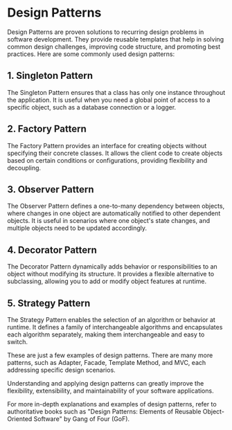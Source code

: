 # Design Patterns

Design Patterns are proven solutions to recurring design problems in software development. They provide reusable templates that help in solving common design challenges, improving code structure, and promoting best practices. Here are some commonly used design patterns:

## 1. Singleton Pattern

The Singleton Pattern ensures that a class has only one instance throughout the application. It is useful when you need a global point of access to a specific object, such as a database connection or a logger.

## 2. Factory Pattern

The Factory Pattern provides an interface for creating objects without specifying their concrete classes. It allows the client code to create objects based on certain conditions or configurations, providing flexibility and decoupling.

## 3. Observer Pattern

The Observer Pattern defines a one-to-many dependency between objects, where changes in one object are automatically notified to other dependent objects. It is useful in scenarios where one object's state changes, and multiple objects need to be updated accordingly.

## 4. Decorator Pattern

The Decorator Pattern dynamically adds behavior or responsibilities to an object without modifying its structure. It provides a flexible alternative to subclassing, allowing you to add or modify object features at runtime.

## 5. Strategy Pattern

The Strategy Pattern enables the selection of an algorithm or behavior at runtime. It defines a family of interchangeable algorithms and encapsulates each algorithm separately, making them interchangeable and easy to switch.

These are just a few examples of design patterns. There are many more patterns, such as Adapter, Facade, Template Method, and MVC, each addressing specific design scenarios.

Understanding and applying design patterns can greatly improve the flexibility, extensibility, and maintainability of your software applications.

For more in-depth explanations and examples of design patterns, refer to authoritative books such as "Design Patterns: Elements of Reusable Object-Oriented Software" by Gang of Four (GoF).
